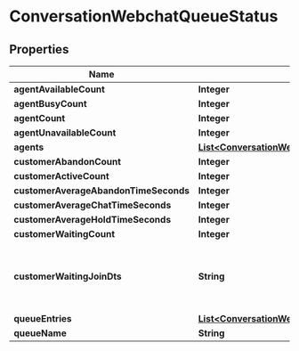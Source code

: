

# ConversationWebchatQueueStatus


## Properties

| Name | Type | Description | Notes |
|------------ | ------------- | ------------- | -------------|
|**agentAvailableCount** | **Integer** |  |  [optional] |
|**agentBusyCount** | **Integer** |  |  [optional] |
|**agentCount** | **Integer** |  |  [optional] |
|**agentUnavailableCount** | **Integer** |  |  [optional] |
|**agents** | [**List&lt;ConversationWebchatQueueStatusAgent&gt;**](ConversationWebchatQueueStatusAgent.md) |  |  [optional] |
|**customerAbandonCount** | **Integer** |  |  [optional] |
|**customerActiveCount** | **Integer** |  |  [optional] |
|**customerAverageAbandonTimeSeconds** | **Integer** |  |  [optional] |
|**customerAverageChatTimeSeconds** | **Integer** |  |  [optional] |
|**customerAverageHoldTimeSeconds** | **Integer** |  |  [optional] |
|**customerWaitingCount** | **Integer** |  |  [optional] |
|**customerWaitingJoinDts** | **String** | Date/time that the oldest person joined the queue |  [optional] |
|**queueEntries** | [**List&lt;ConversationWebchatQueueStatusQueueEntry&gt;**](ConversationWebchatQueueStatusQueueEntry.md) |  |  [optional] |
|**queueName** | **String** |  |  [optional] |



